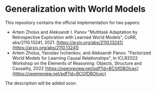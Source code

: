 # Generalization with World Models

This repository contains the official implementation for two papers:

  * Artem Zholus and Aleksandr I. Panov "Multitask Adaptation by Retrospective Exploration with Learned World Models", CoRR, abs/2110.13241, 2021. [https://arxiv.org/abs/2110.13241](https://arxiv.org/abs/2110.13241)
  * Artem Zholus, Yaroslav Ivchenkov, and Aleksandr Panov. "Factorized World Models for Learning Causal Relationships", In ICLR2022 Workshop on the Elements of Reasoning: Objects, Structure and Causality, 2022 [https://openreview.net/pdf?id=BCGfDBOIcec](https://openreview.net/pdf?id=BCGfDBOIcec)

The description will be added soon.
